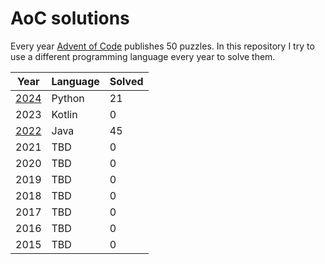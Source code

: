 # AoC solutions

Every year [Advent of Code](https://adventofcode.com/) publishes 50 puzzles.
In this repository I try to use a different programming language every year to solve them.

| Year                   | Language | Solved |
|------------------------|----------|--------|
| [2024](2024/Readme.md) | Python   | 21     |
| 2023                   | Kotlin   | 0      |
| [2022](2022/Readme.md) | Java     | 45     |
| 2021                   | TBD      | 0      |
| 2020                   | TBD      | 0      |
| 2019                   | TBD      | 0      |
| 2018                   | TBD      | 0      |
| 2017                   | TBD      | 0      |
| 2016                   | TBD      | 0      |
| 2015                   | TBD      | 0      |
